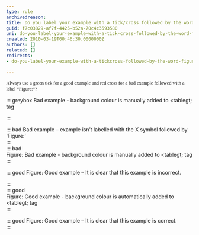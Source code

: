 ```yaml
---
type: rule
archivedreason: 
title: Do you label your example with a tick/cross followed by the word Figure:?
guid: f7c03829-af7f-4425-b52a-70c4c3593580
uri: do-you-label-your-example-with-a-tick-cross-followed-by-the-word-figure
created: 2010-03-19T00:46:30.0000000Z
authors: []
related: []
redirects:
- do-you-label-your-example-with-a-tickcross-followed-by-the-word-figure

---
```


<font size="2">        <font face="Verdana">Always use a green tick for a good example and red cross for a bad example followed with a label “Figure&#58;”?</font> </font>

<!--endintro-->

::: greybox
Bad example - background colour is manually added to &lt;tablegt; tag

:::


::: bad
Bad example – example isn’t labelled with the X symbol followed by ‘Figure:’  
:::
 
<font class="ms-rteCustom-GreyBox"><br>::: bad<br>Figure&#58; Bad example - background colour is manually added to &lt;tablegt; tag  <br>:::<br></font>

::: good
Figure: Good example – It is clear that this example is incorrect.

:::
 
<font class="ms-rteCustom-GreyBox"><br>::: good<br>Figure&#58; Good example - background colour is automatically added to &lt;tablegt; tag  <br>:::<br></font>

::: good
Figure: Good example – It is clear that this example is correct.  
:::
